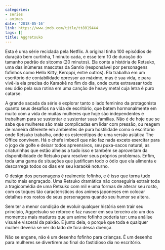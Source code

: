 ```yaml
---
categories:
- series
- animes
date: '2018-05-16'
link: https://www.imdb.com/title/tt8019444
tags: []
title: Aggretsuko
---
```


Esta é uma série reciclada pela Netflix. A original tinha 100 episódios de duração bem curtinha, 1 minuto cada, e esse tem 10 de duração do tamanho padrão de sitcoms (20 minutos). Ela conta a história de Retsuko, uma das inúmeras mascotes da Sanrio (responsável por personagens fofinhos como Hello Kitty, Keroppi, entre outros). Ela trabalha em um escritório de contabilidade opressor ao máximo, mas é sua vida, e para vivê-la ela precisa do Karaokê no fim do dia, onde curte extravasar todo seu ódio pela sua rotina em uma canção de heavy metal cuja letra é puro catarse.

A grande sacada da série é explorar tanto o lado feminino da protagonista quanto seus desafios na vida de escritório, que batem hormonalmente em muito com a vida de muitas mulheres que hoje são independentes e trabalham para se sustentar e sustentar suas famílias. Não é de hoje que se sabe que mulheres são mais complicadas em lidar com pressão, ou reagem de maneira diferente em ambientes de pura hostilidade como o escritório onde Retsuko trabalha, onde os estereótipos de uma versão asiática The Office convivem. Há o chefe imbecil que não faz nada exceto exercitar para o jogo de golfe e deixar todos apreensivos, seu puxa-sacos natural, as criaturinhas que estão alheias a tudo isso e também se aproveitam da disponibilidade de Retsuko para resolver seus próprios problemas. Enfim, toda uma gama de situações que justificam todo o ódio que ela alimenta e descarrega todos os dias em seu karaokê noturno.

O design dos personagens é realmente fofinho, e é isso que torna tudo muito mais engraçado. Uma Retsuko dramática não conseguiria extrair toda a tragicomédia de uma Retsuko com mil e uma formas de alterar seu rosto, com os toques tão característicos dos animes japoneses em colocar detalhes nos rostos de seus personagens quando seu humor se altera.

Sem ter a menor condição de evoluir qualquer história sem trair seu princípio, Aggretsuko se retorce e faz nascer em seu terceiro ato um dos momentos mais maduros que um anime fofinho poderia ter: uma análise visual e visceral da paixão. E junto dela, o porquê que toda e qualquer mulher deveria se ver do lado de fora dessa doença.

Não se engane, não é um desenho fofinho para crianças. É um desenho para mulheres se divertirem ao final do fastidioso dia no escritório.